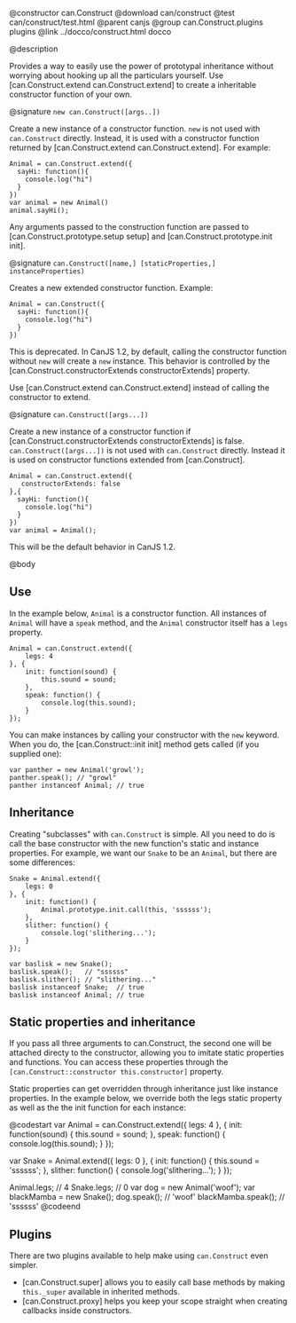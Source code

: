 @constructor can.Construct
@download can/construct
@test can/construct/test.html
@parent canjs
@group can.Construct.plugins plugins
@link ../docco/construct.html docco

@description 

Provides a way to easily use the power of prototypal inheritance 
without worrying about hooking up all the particulars yourself. Use
[can.Construct.extend can.Construct.extend] to create a inheritable
constructor function of your own.


@signature `new can.Construct([args..])`

Create a new instance of a constructor function. `new` is not
used with `can.Construct` directly. Instead, it is used with a constructor 
function returned by [can.Construct.extend can.Construct.extend]. For
example:

    Animal = can.Construct.extend({
      sayHi: function(){
        console.log("hi")
      }
    })
    var animal = new Animal()
    animal.sayHi();
    
Any arguments passed to the construction function are passed 
to [can.Construct.prototype.setup setup] and [can.Construct.prototype.init init].

@signature `can.Construct([name,] [staticProperties,] instanceProperties)`

Creates a new extended constructor function. Example:

    Animal = can.Construct({
      sayHi: function(){
        console.log("hi")
      }
    })
    
This is deprecated. In CanJS 1.2, by default, calling the constructor function
without `new` will create a `new` instance.  This behavior is controlled
by the [can.Construct.constructorExtends constructorExtends] property.

Use [can.Construct.extend can.Construct.extend] 
instead of calling the constructor to extend.

@signature `can.Construct([args...])`

Create a new instance of a constructor function if
[can.Construct.constructorExtends constructorExtends] is 
false. `can.Construct([args...])` is not used with `can.Construct`
directly. Instead it is used on constructor functions
extended from [can.Construct].

    Animal = can.Construct.extend({
       constructorExtends: false
    },{
      sayHi: function(){
        console.log("hi")
      }
    })
    var animal = Animal();


This will be the default behavior in CanJS 1.2.



@body


## Use

In the example below, `Animal` is a constructor function. All instances of `Animal` will have a `speak`
method, and the `Animal` constructor itself has a `legs` property.


    Animal = can.Construct.extend({
        legs: 4
    }, {
        init: function(sound) {
            this.sound = sound;
        },
        speak: function() {
            console.log(this.sound);
        }
    });


You can make instances by calling your constructor with the `new` keyword. When you do, the [can.Construct::init init]
method gets called (if you supplied one):

    var panther = new Animal('growl');
    panther.speak(); // "growl"
    panther instanceof Animal; // true


## Inheritance

Creating "subclasses" with `can.Construct` is simple. All you need to do is call the base constructor
with the new function's static and instance properties. For example, we want our `Snake` to
be an `Animal`, but there are some differences:


    Snake = Animal.extend({
        legs: 0
    }, {
        init: function() {
            Animal.prototype.init.call(this, 'ssssss');
        },
        slither: function() {
            console.log('slithering...');
        }
    });
    
    var baslisk = new Snake();
    baslisk.speak();   // "ssssss"
    baslisk.slither(); // "slithering..."
    baslisk instanceof Snake;  // true
    baslisk instanceof Animal; // true


## Static properties and inheritance

If you pass all three arguments to can.Construct, the second one will be attached directy to the
constructor, allowing you to imitate static properties and functions. You can access these
properties through the `[can.Construct::constructor this.constructor]` property.

Static properties can get overridden through inheritance just like instance properties. In the example below,
we override both the legs static property as well as the the init function for each instance:

@codestart
var Animal = can.Construct.extend({
    legs: 4
}, {
    init: function(sound) {
        this.sound = sound;
    },
    speak: function() {
        console.log(this.sound);
    }
});

var Snake = Animal.extend({
    legs: 0
}, {
    init: function() {
        this.sound = 'ssssss';
    },
    slither: function() {
        console.log('slithering...');
    }
});

Animal.legs; // 4
Snake.legs; // 0
var dog = new Animal('woof');
var blackMamba = new Snake();
dog.speak(); // 'woof'
blackMamba.speak(); // 'ssssss'
@codeend

## Plugins

There are two plugins available to help make using `can.Construct` even simpler.

-   [can.Construct.super] allows you to easily call base methods by making `this._super` available in inherited methods.
-   [can.Construct.proxy] helps you keep your scope straight when creating callbacks inside constructors.